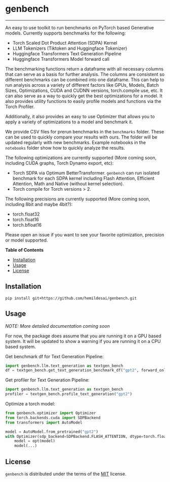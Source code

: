# genbench

<!-- [![PyPI - Version](https://img.shields.io/pypi/v/genbench.svg)](https://pypi.org/project/genbench) -->
<!-- [![PyPI - Python Version](https://img.shields.io/pypi/pyversions/genbench.svg)](https://pypi.org/project/genbench) -->

---

An easy to use toolkit to run benchmarks on PyTorch based Generative models. Currently supports benchmarks for the following:

- Torch Scaled Dot Product Attention (SDPA) Kernel
- LLM Tokenizers (Tiktoken and Huggingface Tokenizer)
- Huggingface Transformers Text Generation Pipeline
- Huggingface Transformers Model forward call

The benchmarking functions return a dataframe with all necessary columns that can serve as a basis for further analysis.
The columns are consistent so different benchmarks can be combined into one dataframe. This can help to run analysis across a variety of different factors like GPUs, Models, Batch Sizes, Optimizations, CUDA and CUDNN versions, torch.compile use, etc. It can also serve as a way to quickly get the best optimizations for a model. It also provides utility functions to easily profile models and functions via the Torch Profiler.

Additionally, it also provides an easy to use Optimizer that allows you to apply a variety of optimizations to a model and benchmark it.

We provide CSV files for prerun benchmarks in the `benchmarks` folder. These can be used to quickly compare your results with ours. The folder will be updated regularly with new benchmarks. Example notebooks in the `notebooks` folder show how to quickly analyze the results.

The following optimizations are currently supported (More coming soon, including CUDA graphs, Torch Dynamo export, etc):

- Torch SDPA via Optimum BetterTransformer. `genbench` can run isolated benchmark for each SDPA kernel including Flash Attention, Efficient Attention, Math and Native (without kernel selection).
- Torch compile for Torch versions > 2.

The following precisions are currently supported (More coming soon, including 8bit and maybe 4bit?):

- torch.float32
- torch.float16
- torch.bfloat16

Please open an issue if you want to see your favorite optimization, precision or model supported.

**Table of Contents**

- [Installation](#installation)
- [Usage](#usage)
- [License](#license)

## Installation

```console
pip install git+https://github.com/hemildesai/genbench.git
```

## Usage

_NOTE: More detailed documentation coming soon_

For now, the package does assume that you are running it on a GPU based system. It will be updated to show a warning if you are running it on a CPU based system.

Get benchmark df for Text Generation Pipeline:

```python
import genbench.llm.text_generation as textgen_bench
df = textgen_bench.get_text_generation_benchmark_df("gpt2", forward_only=True, cpu_bench=False, n_repeat=8)
```

Get profiler for Text Generation Pipeline:

```python
import genbench.llm.text_generation as textgen_bench
profiler = textgen_bench.profile_text_generation("gpt2")
```

Optimize a torch model:

```python
from genbench.optimizer import Optimizer
from torch.backends.cuda import SDPBackend
from transformers import AutoModel

model = AutoModel.from_pretrained("gpt2")
with Optimizer(sdp_backend=SDPBackend.FLASH_ATTENTION, dtype=torch.float16, bettertransformer=True, compile=True) as opt:
    model = opt(model)
    model(...)
```

## License

`genbench` is distributed under the terms of the [MIT](https://spdx.org/licenses/MIT.html) license.
